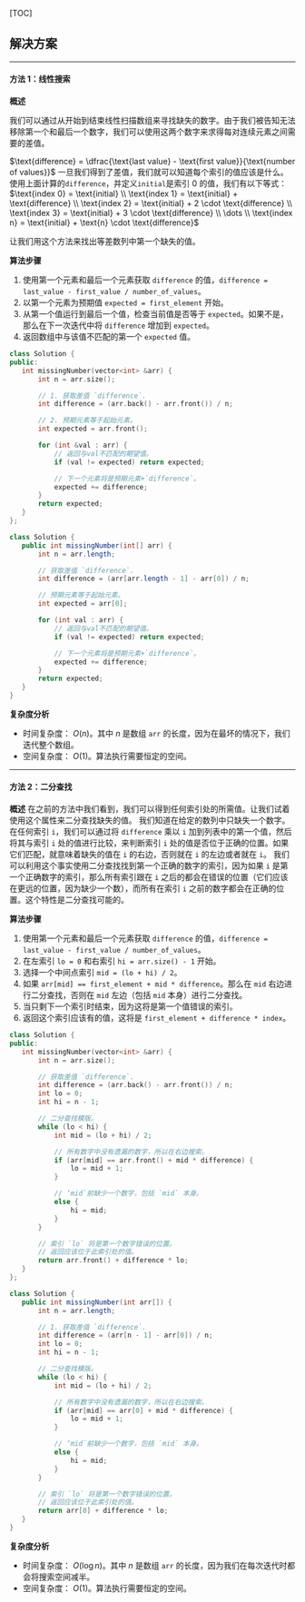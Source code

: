 [TOC] 

 ## 解决方案

---

 #### 方法 1：线性搜索 

 **概述** 

 我们可以通过从开始到结束线性扫描数组来寻找缺失的数字。由于我们被告知无法移除第一个和最后一个数字，我们可以使用这两个数字来求得每对连续元素之间需要的差值。 

 $\text{difference} = \dfrac{\text{last value} - \text{first value}}{\text{number of values}}$ 
 一旦我们得到了差值，我们就可以知道每个索引的值应该是什么。使用上面计算的`difference`，并定义`initial`是索引 0 的值，我们有以下等式： 
 $\text{index 0} = \text{initial} \\  \text{index 1} = \text{initial} + \text{difference} \\  \text{index 2} = \text{initial} + 2 \cdot \text{difference} \\  \text{index 3} = \text{initial} + 3 \cdot \text{difference} \\  \dots \\  \text{index n} = \text{initial} + \text{n} \cdot \text{difference}$ 

 让我们用这个方法来找出等差数列中第一个缺失的值。 

 **算法步骤** 

 1. 使用第一个元素和最后一个元素获取 `difference` 的值，`difference = last_value - first_value / number_of_values`。
 2. 以第一个元素为预期值 `expected = first_element` 开始。
 3. 从第一个值运行到最后一个值，检查当前值是否等于 `expected`。如果不是，那么在下一次迭代中将 `difference` 增加到 `expected`。
 4. 返回数组中与该值不匹配的第一个 `expected` 值。 

 ```C++ [slu1]
 class Solution {
public:
    int missingNumber(vector<int> &arr) {
        int n = arr.size();

        // 1. 获取差值 `difference`.
        int difference = (arr.back() - arr.front()) / n;

        // 2. 预期元素等于起始元素。
        int expected = arr.front();

        for (int &val : arr) {
            // 返回与val不匹配的期望值。
            if (val != expected) return expected;

            // 下一个元素将是预期元素+`difference`。
            expected += difference;
        }
        return expected;
    }
};
 ```

 ```Java [slu1]
 class Solution {
    public int missingNumber(int[] arr) {
        int n = arr.length;

        // 获取差值 `difference`.
        int difference = (arr[arr.length - 1] - arr[0]) / n;

        // 预期元素等于起始元素。
        int expected = arr[0];

        for (int val : arr) {
            // 返回与val不匹配的期望值。
            if (val != expected) return expected;

            // 下一个元素将是预期元素+`difference`。
            expected += difference;
        }
        return expected;
    }
}
 ```

 **复杂度分析** 

 * 时间复杂度： $O(n)$。其中 $n$ 是数组 `arr` 的长度，因为在最坏的情况下，我们迭代整个数组。 
 * 空间复杂度： $O(1)$。算法执行需要恒定的空间。 

---

 #### 方法 2：二分查找 

 **概述** 
 在之前的方法中我们看到，我们可以得到任何索引处的所需值。让我们试着使用这个属性来二分查找缺失的值。 
 我们知道在给定的数列中只缺失一个数字。在任何索引 `i`，我们可以通过将 `difference` 乘以 `i` 加到列表中的第一个值，然后将其与索引 `i` 处的值进行比较，来判断索引 `i` 处的值是否位于正确的位置。如果它们匹配，就意味着缺失的值在 `i` 的右边，否则就在 `i` 的左边或者就在 `i`。 
 我们可以利用这个事实使用二分查找找到第一个正确的数字的索引，因为如果 `i` 是第一个正确数字的索引，那么所有索引跟在 `i` 之后的都会在错误的位置（它们应该在更远的位置，因为缺少一个数），而所有在索引 `i` 之前的数字都会在正确的位置。这个特性是二分查找可能的。 

 **算法步骤** 

 1. 使用第一个元素和最后一个元素获取 `difference` 的值，`difference = last_value - first_value / number_of_values`。 
 2. 在左索引 `lo = 0` 和右索引 `hi = arr.size() - 1` 开始。
 3. 选择一个中间点索引 `mid = (lo + hi) / 2`。
 4. 如果 `arr[mid] == first_element + mid * difference`。那么在 `mid` 右边进行二分查找，否则在 `mid` 左边（包括 `mid` 本身）进行二分查找。 
 5. 当只剩下一个索引时结束，因为这将是第一个值错误的索引。
 6. 返回这个索引应该有的值，这将是 `first_element + difference * index`。

 ```C++ [slu2]
 class Solution {
public:
    int missingNumber(vector<int> &arr) {
        int n = arr.size();

        // 获取差值 `difference`.
        int difference = (arr.back() - arr.front()) / n;
        int lo = 0;
        int hi = n - 1;

        // 二分查找模版。
        while (lo < hi) {
            int mid = (lo + hi) / 2;

            // 所有数字中没有遗漏的数字，所以在右边搜索。
            if (arr[mid] == arr.front() + mid * difference) {
                lo = mid + 1;
            }

            // ‘mid`前缺少一个数字，包括 `mid` 本身。
            else {
                hi = mid;
            }
        }

        // 索引 `lo` 将是第一个数字错误的位置。
        // 返回应该位于此索引处的值。
        return arr.front() + difference * lo;
    }
};
 ```

 ```Java [slu2]
 class Solution {
    public int missingNumber(int arr[]) {
        int n = arr.length;

        // 1. 获取差值 `difference`.
        int difference = (arr[n - 1] - arr[0]) / n;
        int lo = 0;
        int hi = n - 1;

        // 二分查找模版。
        while (lo < hi) {
            int mid = (lo + hi) / 2;

            // 所有数字中没有遗漏的数字，所以在右边搜索。
            if (arr[mid] == arr[0] + mid * difference) {
                lo = mid + 1;
            }

            // ‘mid`前缺少一个数字，包括 `mid` 本身。
            else {
                hi = mid;
            }
        }

        // 索引 `lo` 将是第一个数字错误的位置。
        // 返回应该位于此索引处的值。
        return arr[0] + difference * lo;
    }
}
 ```

 **复杂度分析** 

 * 时间复杂度： $O(\log n)$。其中 $n$ 是数组 `arr` 的长度，因为我们在每次迭代时都会将搜索空间减半。 
 * 空间复杂度： $O(1)$。算法执行需要恒定的空间。